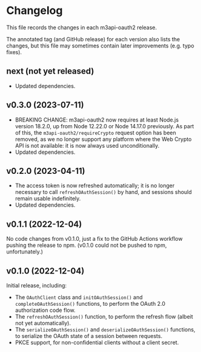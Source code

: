 # Changelog

This file records the changes in each m3api-oauth2 release.

The annotated tag (and GitHub release) for each version also lists the changes,
but this file may sometimes contain later improvements (e.g. typo fixes).

## next (not yet released)

- Updated dependencies.

## v0.3.0 (2023-07-11)

- BREAKING CHANGE:
  m3api-oauth2 now requires at least Node.js version 18.2.0,
  up from Node 12.22.0 or Node 14.17.0 previously.
  As part of this, the `m3api-oauth2/requireCrypto` request option has been removed,
  as we no longer support any platform where the Web Crypto API is not available:
  it is now always used unconditionally.
- Updated dependencies.

## v0.2.0 (2023-04-11)

- The access token is now refreshed automatically;
  it is no longer necessary to call `refreshOAuthSession()` by hand,
  and sessions should remain usable indefinitely.
- Updated dependencies.

## v0.1.1 (2022-12-04)

No code changes from v0.1.0,
just a fix to the GitHub Actions workflow pushing the release to npm.
(v0.1.0 could not be pushed to npm, unfortunately.)

## v0.1.0 (2022-12-04)

Initial release, including:

- The `OAuthClient` class and
  `initOAuthSession()` and `completeOAuthSession()` functions,
  to perform the OAuth 2.0 authorization code flow.
- The `refreshOAuthSession()` function,
  to perform the refresh flow (albeit not yet automatically).
- The `serializeOAuthSession()` and `deserializeOAuthSession()` functions,
  to serialize the OAuth state of a session between requests.
- PKCE support, for non-confidential clients without a client secret.
